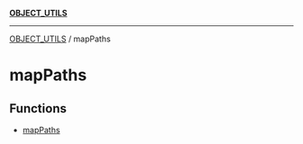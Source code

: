 [**OBJECT_UTILS**](../README.md)

***

[OBJECT_UTILS](../README.md) / mapPaths

# mapPaths

## Functions

- [mapPaths](functions/mapPaths.md)
